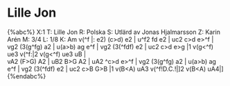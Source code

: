 # Lille Jon

{%abc%}
X:1
T: Lille Jon
R: Polska
S: Utlärd av Jonas Hjalmarsson
Z: Karin Arén
M: 3/4
L: 1/8
K: Am
v(^f |: e2) (c>d) e2 | u^f2 fd e2 | uc2 c>d e>^f | vg2 (3(g^fg) a2 |
u(a>b) ag e^f | vg2 (3(^fdf) e2 | uc2 c>d e>g |1 v(g<^f) ue3 v(^f:|2 v(g<^f) ue3 uB |  
vA2 (F>G) A2 | uB2 B>G A2 | uA2 ^c>d e>^f | vg2 (3(g^fg) a2 |
u(a>b) ag e^f | vg2 (3(^fdf) e2 | uc2 c>B G>B |1 v(B<A) uA3 v(^f!D.C.!|]2 v(B<A) uA4|]
{%endabc%}
